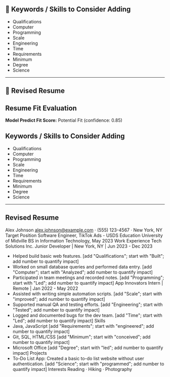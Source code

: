 ## 🔑 Keywords / Skills to Consider Adding

- Qualifications
- Computer
- Programming
- Scale
- Engineering
- Time
- Requirements
- Minimum
- Degree
- Science

---

## 📄 Revised Resume

##  Resume Fit Evaluation
**Model Predict Fit Score:** Potential Fit (confidence: 0.85)

##  Keywords / Skills to Consider Adding
- Qualifications
- Computer
- Programming
- Scale
- Engineering
- Time
- Requirements
- Minimum
- Degree
- Science
---
##  Revised Resume
Alex Johnson
alex.johnson@example.com · (555) 123-4567 · New York, NY
Target Position
Software Engineer, TikTok Ads - USDS
Education
University of Midville
BS in Information Technology, May 2023
Work Experience
Tech Solutions Inc.
Junior Developer | New York, NY | Jun 2023 - Dec 2023
- Helped build basic web features.  [add "Qualifications"; start with "Built"; add number to quantify impact]
- Worked on small database queries and performed data entry.  [add "Computer"; start with "Analyzed"; add number to quantify impact]
- Participated in team meetings and recorded notes.  [add "Programming"; start with "Led"; add number to quantify impact]
App Innovators
Intern | Remote | Jan 2022 - May 2022
- Assisted with writing simple automation scripts.  [add "Scale"; start with "improved"; add number to quantify impact]
- Supported manual QA and testing efforts.  [add "Engineering"; start with "Tested"; add number to quantify impact]
- Logged and documented bugs for the dev team.  [add "Time"; start with "Led"; add number to quantify impact]
Skills
- Java, JavaScript  [add "Requirements"; start with "engineered"; add number to quantify impact]
- Git, SQL, HTML/CSS  [add "Minimum"; start with "conceived"; add number to quantify impact]
- Microsoft Office  [add "Degree"; start with "led"; add number to quantify impact]
Projects
- To-Do List App: Created a basic to-do list website without user authentication.  [add "Science"; start with "programmed"; add number to quantify impact]
Interests
Reading · Hiking · Photography